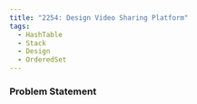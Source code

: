 ```yaml
---
title: "2254: Design Video Sharing Platform"
tags:
  - HashTable
  - Stack
  - Design
  - OrderedSet
---
```

### Problem Statement

